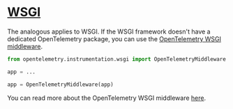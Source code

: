 # [WSGI][wsgi]

The analogous applies to WSGI. If the WSGI framework doesn't have a dedicated OpenTelemetry
package, you can use the [OpenTelemetry WSGI middleware][opentelemetry-wsgi].

```py
from opentelemetry.instrumentation.wsgi import OpenTelemetryMiddleware

app = ...

app = OpenTelemetryMiddleware(app)
```

You can read more about the OpenTelemetry WSGI middleware [here][opentelemetry-wsgi].

[wsgi]: https://wsgi.readthedocs.io/en/latest/
[opentelemetry-wsgi]: https://opentelemetry-python-contrib.readthedocs.io/en/latest/instrumentation/wsgi/wsgi.html

